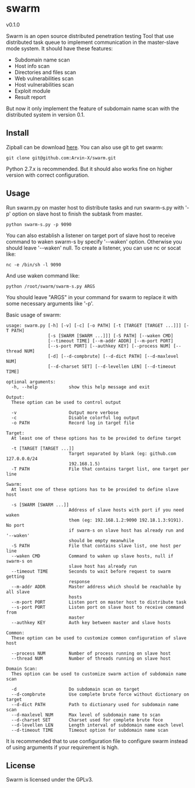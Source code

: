 # swarm
v0.1.0

Swarm is an open source distributed penetration testing Tool that use distributed task queue to implement communication in the master-slave mode system. It should have these features:

- Subdomain name scan
- Host info scan
- Directories and files scan
- Web vulnerabilities scan
- Host vulnerabilities scan
- Exploit module
- Result report

But now it only implement the feature of subdomain name scan with the distributed system in version 0.1.

## Install
Zipball can be download [here](https://github.com/Arvin-X/swarm/archive/master.zip).
You can also use git to get swarm:
```
git clone git@github.com:Arvin-X/swarm.git
```
Python 2.7.x is recommended. But it should also works fine on higher version with correct configuration.

## Usage
Run swarm.py on master host to distribute tasks and run swarm-s.py with '-p' option on slave host to finish the subtask from master.
```
python swarm-s.py -p 9090
```
You can also establish a listener on target port of slave host to receive command to waken swarm-s by specify '--waken' option. Otherwise you should leave '--waken' null.
To create a listener, you can use nc or socat like:
```
nc -e /bin/sh -l 9090
```
And use waken command like:
```
python /root/swarm/swarm-s.py ARGS
```
You should leave "ARGS" in your command for swarm to replace it with some necessary arguments like '-p'.

Basic usage of swarm:
```
usage: swarm.py [-h] [-v] [-c] [-o PATH] [-t [TARGET [TARGET ...]]] [-T PATH]
                [-s [SWARM [SWARM ...]]] [-S PATH] [--waken CMD]
                [--timeout TIME] [--m-addr ADDR] [--m-port PORT]
                [--s-port PORT] [--authkey KEY] [--process NUM] [--thread NUM]
                [-d] [--d-compbrute] [--d-dict PATH] [--d-maxlevel NUM]
                [--d-charset SET] [--d-levellen LEN] [--d-timeout TIME]

optional arguments:
  -h, --help            show this help message and exit

Output:
  These option can be used to control output

  -v                    Output more verbose
  -c                    Disable colorful log output
  -o PATH               Record log in target file

Target:
  At least one of these options has to be provided to define target

  -t [TARGET [TARGET ...]]
                        Target separated by blank (eg: github.com 127.0.0.0/24
                        192.168.1.5)
  -T PATH               File that contains target list, one target per line

Swarm:
  At least one of these options has to be provided to define slave host

  -s [SWARM [SWARM ...]]
                        Address of slave hosts with port if you need waken
                        them (eg: 192.168.1.2:9090 192.18.1.3:9191). No port
                        if swarm-s on slave host has already run and '--waken'
                        should be empty meanwhile
  -S PATH               File that contains slave list, one host per line
  --waken CMD           Command to waken up slave hosts, null if swarm-s on
                        slave host has already run
  --timeout TIME        Seconds to wait before request to swarm getting
                        response
  --m-addr ADDR         Master address which should be reachable by all slave
                        hosts
  --m-port PORT         Listen port on master host to distribute task
  --s-port PORT         Listen port on slave host to receive command from
                        master
  --authkey KEY         Auth key between master and slave hosts

Common:
  These option can be used to customize common configuration of slave host

  --process NUM         Number of process running on slave host
  --thread NUM          Number of threads running on slave host

Domain Scan:
  Thes option can be used to customize swarm action of subdomain name scan

  -d                    Do subdomain scan on target
  --d-compbrute         Use complete brute force without dictionary on target
  --d-dict PATH         Path to dictionary used for subdomain name scan
  --d-maxlevel NUM      Max level of subdomain name to scan
  --d-charset SET       Charset used for complete brute foce
  --d-levellen LEN      Length interval of subdomain name each level
  --d-timeout TIME      Timeout option for subdomain name scan
  ```
It is recommended that to use configuration file to configure swarm instead of using arguments if your requirement is high.

## License ##
Swarm is licensed under the GPLv3.
